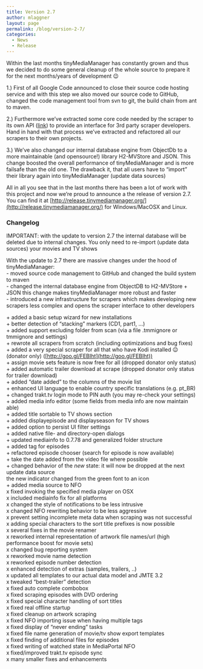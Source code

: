 ```yaml
---
title: Version 2.7
author: mlaggner
layout: page
permalink: /blog/version-2-7/
categories:
  - News
  - Release
---
```


Within the last months tinyMediaManager has constantly grown and thus we decided to do some general cleanup of the whole source to prepare it for the next months/years of development 😉 <!--more-->

1.) First of all Google Code announced to close their source code hosting service and with this step we also moved our source code to GitHub, changed the code management tool from svn to git, the build chain from ant to maven.

2.) Furthermore we’ve extracted some core code needed by the scraper to its own API ([link](https://github.com/tinyMediaManager/api-scraper)) to provide an interface for 3rd party scraper developers. Hand in hand with that process we’ve extracted and refactored all our scrapers to their own projects.

3.) We’ve also changed our internal database engine from ObjectDb to a more maintainable (and opensource!) library H2-MVStore and JSON. This change boosted the overall performance of tinyMediaManager and is more failsafe than the old one. The drawback it, that all users have to “import” their library again into tinyMediaManager (update data sources)

All in all you see that in the last months there has been a lot of work with this project and now we’re proud to announce a the release of version 2.7. You can find it at [http://release.tinymediamanager.org/](http://release.tinymediamanager.org/) for Windows/MacOSX and Linux.

### Changelog

IMPORTANT: with the update to version 2.7 the internal database will be deleted due to
internal changes. You only need to re-import (update data sources) your movies
and TV shows  

With the update to 2.7 there are massive changes under the hood of tinyMediaManager:  
\- moved source code management to GitHub and changed the build system to maven  
\- changed the internal database engine from ObjectDB to H2-MVStore + JSON this change makes tinyMediaManager more robust and faster  
\- introduced a new infrastructure for scrapers which makes developing new scrapers less complex and opens the scraper interface to other developers  

\+ added a basic setup wizard for new installations  
\+ better detection of “stacking” markers (CD1, part1, …)  
\+ added support excluding folder from scan (via a file .tmmignore or tmmignore and settings)  
\+ rewrote all scrapers from scratch (including optimizations and bug fixes)  
\+ added a very special scraper for all that who have Kodi installed 😉 (donator only) ([http://goo.gl/FEBIht](http://goo.gl/FEBIht))  
\+ assign movie sets feature is now free for all (dropped donator only status)  
\+ added automatic trailer download at scrape (dropped donator only status for trailer download)  
\+ added “date added” to the columns of the movie list  
\+ enhanced UI language to enable country specific translations (e.g. pt_BR)  
\+ changed trakt.tv login mode to PIN auth (you may re-check your settings)  
\+ added media info editor (some fields from media info are now maintain able)  
\+ added title sortable to TV shows section  
\+ added displayepisode and displayseason for TV shows  
\+ added option to persist UI filter settings  
\+ added native file- and directory-open dialogs  
\+ updated mediainfo to 0.7.78 and generalized folder structure  
\+ added tag for episodes  
\+ refactored episode chooser (search for episode is now available)  
\+ take the date added from the video file where possible  
\+ changed behavior of the _new_ state: it will now be dropped at the next update data source  
the new indicator changed from the green font to an icon  
\+ added media source to NFO  
x fixed invoking the specified media player on OSX  
x included mediainfo fix for all platforms  
x changed the style of notifications to be less intrusive  
x changed NFO rewriting behavior to be less aggressive  
x prevent setting incomplete meta data when scraping was not successful  
x adding special characters to the sort title prefixes is now possible  
x several fixes in the movie renamer  
x reworked internal representation of artwork file names/url (high performance boost for movie sets)  
x changed bug reporting system  
x reworked movie name detection  
x reworked episode number detection  
x enhanced detection of extras (samples, trailers, ..)  
x updated all templates to our actual data model and JMTE 3.2  
x tweaked “best-trailer” detection  
x fixed auto complete combobox  
x fixed scraping episodes with DVD ordering  
x fixed special character handling of sort titles  
x fixed real offline startup  
x fixed cleanup on artwork scraping  
x fixed NFO importing issue when having multiple tags  
x fixed display of “never ending” tasks  
x fixed file name generation of movie/tv show export templates  
x fixed finding of additional files for episodes  
x fixed writing of watched state in MediaPortal NFO  
x fixed/improved trakt.tv episode sync  
x many smaller fixes and enhancements  
